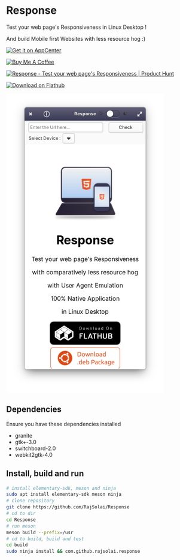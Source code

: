 # Response

Test your web page's Responsiveness in Linux Desktop ! <br>

And build Mobile first Websites with less resource hog :)

[![Get it on AppCenter](https://appcenter.elementary.io/badge.svg)](https://appcenter.elementary.io/com.github.rajsolai.response)

<a href="https://www.buymeacoffee.com/rajsolai" target="_blank"><img src="https://cdn.buymeacoffee.com/buttons/v2/default-yellow.png" alt="Buy Me A Coffee" style="width: 200px;" ></a>

<a href="https://www.producthunt.com/posts/response-2?utm_source=badge-review&utm_medium=badge&utm_souce=badge-response-2#discussion-body" target="_blank"><img src="https://api.producthunt.com/widgets/embed-image/v1/review.svg?post_id=318284&theme=dark" alt="Response - Test your web page's Responsiveness | Product Hunt" style="width: 250px; height: 54px;" width="250" height="54" /></a>

<a href='https://flathub.org/apps/details/com.github.rajsolai.response'><img width='240' alt='Download on Flathub' src='https://flathub.org/assets/badges/flathub-badge-en.png'/></a>

![Main Screen on Response](./data/screenshots/app_normal_mobile.png "Main Screen of Response")

## Dependencies

Ensure you have these dependencies installed

-   granite
-   gtk+-3.0
-   switchboard-2.0
-   webkit2gtk-4.0

## Install, build and run

```bash
# install elementary-sdk, meson and ninja
sudo apt install elementary-sdk meson ninja
# clone repository
git clone https://github.com/RajSolai/Response
# cd to dir
cd Response
# run meson
meson build --prefix=/usr
# cd to build, build and test
cd build
sudo ninja install && com.github.rajsolai.response
```
